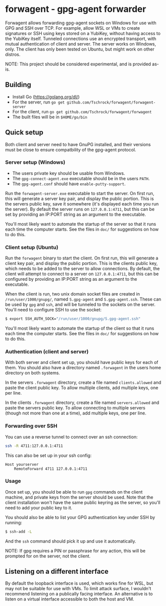 # forwagent - gpg-agent forwarder
Forwagent allows forwarding gpg-agent sockets on Windows for use with GPG and
SSH over TCP. For example, allow WSL or VMs to create signatures or SSH using
keys stored on a YubiKey, without having access to the YubiKey itself.
Tunneled connections use an encrypted transport, with mutual authentication of
client and server. The server works on Windows, only. The client has only been
tested on Ubuntu, but might work on other distros.

NOTE: This project should be considered experimental, and is provided as-is.

## Building
* Install Go (https://golang.org/dl/)
* For the server, run `go get github.com/Tschrock/forwagent/forwagent-server`
* For the client, run `go get github.com/Tschrock/forwagent/forwagent`
* The built files will be in `$HOME/go/bin`

## Quick setup
Both client and server need to have GnuPG installed, and their versions must be
close to ensure compatbility of the gpg-agent protocol.

### Server setup (Windows)
* The users private key should be usable from Windows.
* The `gpg-connect-agent.exe` executable should be in the users `PATH`.
* The `gpg-agent.conf` should have `enable-putty-support`.

Run the `forwagent-server.exe` executable to start the server. On first run,
this will generate a server key pair, and display the public portion. This is
the servers public key, save it somewhere (it's displayed each time you run the
server). By default the server runs on `127.0.0.1:4711`, but this can be set by
providing an IP:PORT string as an argument to the executable.

You'll most likely want to automate the startup of the server so that it runs
each time the computer starts. See the files in `doc/` for suggestions on how
to do this.

### Client setup (Ubuntu)
Run the `forwagent` binary to start the client. On first run, this will
generate a client key pair, and display the public portion. This is the clients
public key, which needs to be added to the server to allow connections. By
default, the client will attempt to connect to a server on `127.0.0.1:4711`,
but this can be configured by providing an IP:PORT string as an argument to the
executable.

When the client is run, two unix domain socket files are created in
`/run/user/1000/gnupg/`, named `S.gpg-agent` and `S.gpg-agent.ssh`. These can
be used by `gpg` and `ssh`, and will be tunneled to the sockets on the server.
You'll need to configure SSH to use the socket:

```sh
$ export SSH_AUTH_SOCK="/run/user/1000/gnupg/S.gpg-agent.ssh"
```

You'll most likely want to automate the startup of the client so that it runs
each time the computer starts. See the files in `doc/` for suggestions on how
to do this.

### Authentication (client and server)
With both server and client set up, you should have public keys for each of
them. You should also have a directory named `.forwagent` in the users home
directory on both systems.

In the servers `.forwagent` directory, create a file named `clients.allowed`
and paste the client public key. To allow multiple clients, add multiple keys,
one per line.

In the clients `.forwagent` directory, create a file named `servers.allowed`
and paste the servers public key. To allow connecting to multiple servers
(though not more than one at a time), add multiple keys, one per line.

### Forwarding over SSH
You can use a reverse tunnel to connect over an ssh connection:

```sh
ssh -R 4711:127.0.0.1:4711
```

This can also be set up in your ssh config:
```
Host yourserver
    RemoteForward 4711 127.0.0.1:4711
```

### Usage
Once set up, you should be able to run `gpg` commands on the client machine,
and private keys from the server should be used. Note that the client
installation won't have the same public keyring as the server, so you'll need
to add your public key to it.

You should also be able to list your GPG authentication key under SSH by
running:

```sh
$ ssh-add -L
```

And the `ssh` command should pick it up and use it automatically.

NOTE: If gpg requires a PIN or passphrase for any action, this will be prompted
for on the server, not the client.

## Listening on a different interface
By default the loopback interface is used, which works fine for WSL, but may
not be suitable for use with VMs. To limit attack surface, I wouldn't recommend
listening on a publically facing interface. An alternative is to listen on a
virtual interface accessible to both the host and VM.
